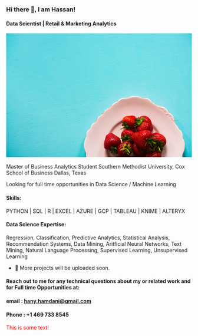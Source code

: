 ### Hi there 👋, I am Hassan!
#### Data Scientist | Retail & Marketing Analytics 
![Data Scientist | Retail & Marketing Analytics ](https://github.com/hanyhamdani/hanyhamdani/blob/main/portfolio-3.jpg)

Master of Business Analytics Student
Southern Methodist University, Cox School of Business
Dallas, Texas

Looking for full time opportunities in Data Science / Machine Learning


#### Skills:
PYTHON | SQL | R | EXCEL | AZURE | GCP | TABLEAU | KNIME | ALTERYX

#### Data Science Expertise: 

Regression, Classification, Predictive Analytics, Statistical Analysis, Recommendation Systems, Data Mining,
Aritficial Neural Networks, Text Mining, Natural Language Processing, Supervised Learning, Unsupervised Learning


- 🔭  More projects will be uploaded soon.



#### Reach out to me for any technical questions about my or related work and for Full time Opportunities at:
#### email : hany.hamdani@gmail.com
#### Phone : +1 469 733 8545

<font color="red">This is some text!</font>


<!---
hanyhamdani/hanyhamdani is a ✨ special ✨ repository because its `README.md` (this file) appears on your GitHub profile.
You can click the Preview link to take a look at your changes.
--->
